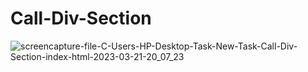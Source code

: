 # Call-Div-Section

![screencapture-file-C-Users-HP-Desktop-Task-New-Task-Call-Div-Section-index-html-2023-03-21-20_07_23](https://user-images.githubusercontent.com/121854997/226640462-f896c9cd-5705-4ad6-a1ba-2c0ef16fec91.png)
